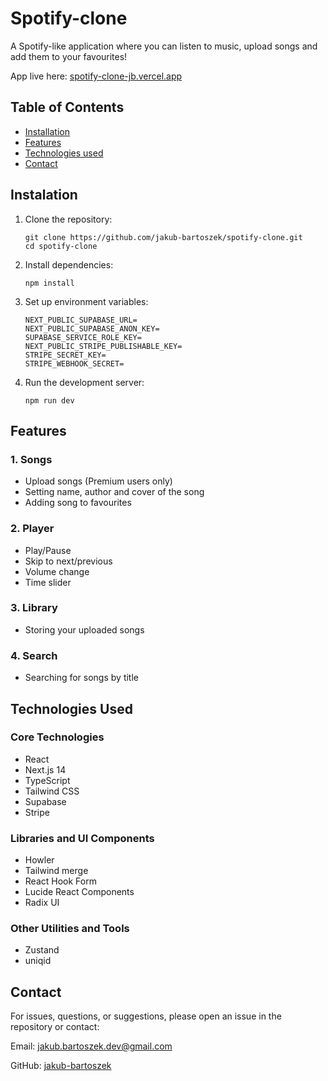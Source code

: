 # Spotify-clone
A Spotify-like application where you can listen to music, upload songs and add them to your favourites!

App live here: [spotify-clone-jb.vercel.app](https://spotify-clone-jb.vercel.app/)

## Table of Contents
- [Installation](#instalation)
- [Features](#features)
- [Technologies used](#technologies-used)
- [Contact](#contact)

## Instalation
1. Clone the repository:

    ```
    git clone https://github.com/jakub-bartoszek/spotify-clone.git
    cd spotify-clone
    ```
2. Install dependencies:
    ```
    npm install
    ```
3. Set up environment variables:
    ```
    NEXT_PUBLIC_SUPABASE_URL=
    NEXT_PUBLIC_SUPABASE_ANON_KEY=
    SUPABASE_SERVICE_ROLE_KEY=
    NEXT_PUBLIC_STRIPE_PUBLISHABLE_KEY=
    STRIPE_SECRET_KEY=
    STRIPE_WEBHOOK_SECRET=
    ```
4. Run the development server:
   ```
   npm run dev
   ```

## Features
### 1. Songs
   - Upload songs (Premium users only)
   - Setting name, author and cover of the song 
   - Adding song to favourites

### 2. Player
   - Play/Pause
   - Skip to next/previous
   - Volume change
   - Time slider

### 3. Library
   - Storing your uploaded songs

### 4. Search
   - Searching for songs by title

## Technologies Used
### Core Technologies
- React
- Next.js 14
- TypeScript
- Tailwind CSS
- Supabase
- Stripe
### Libraries and UI Components 
- Howler
- Tailwind merge
- React Hook Form
- Lucide React Components
- Radix UI
### Other Utilities and Tools
- Zustand
- uniqid

## Contact
For issues, questions, or suggestions, please open an issue in the repository or contact:

Email: jakub.bartoszek.dev@gmail.com

GitHub: [jakub-bartoszek](https://github.com/jakub-bartoszek)
